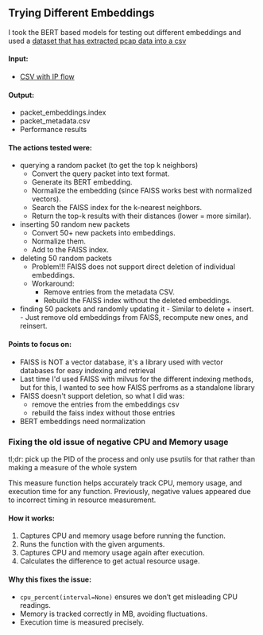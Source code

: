 ## Trying Different Embeddings
I took the BERT based models for testing out different embeddings and used a [dataset that has extracted pcap data into a csv](https://www.kaggle.com/datasets/namitaachyuthanpesu/pcap-2019-dira-125910)

#### Input: 
- [CSV with IP flow](https://www.kaggle.com/datasets/namitaachyuthanpesu/pcap-2019-dira-125910)

#### Output:
- packet_embeddings.index
- packet_metadata.csv
- Performance results

#### The actions tested were: 
- querying a random packet (to get the top k neighbors)
    - Convert the query packet into text format.
    - Generate its BERT embedding.
    - Normalize the embedding (since FAISS works best with normalized vectors).
    - Search the FAISS index for the k-nearest neighbors.
    - Return the top-k results with their distances (lower = more similar).
- inserting 50 random new packets
    - Convert 50+ new packets into embeddings.
    - Normalize them.
    - Add to the FAISS index.
- deleting 50 random packets
    - Problem!!! FAISS does not support direct deletion of individual embeddings.
    - Workaround:
        - Remove entries from the metadata CSV.
        - Rebuild the FAISS index without the deleted embeddings.
- finding 50 packets and randomly updating it
        - Similar to delete + insert.
        - Just remove old embeddings from FAISS, recompute new ones, and reinsert.

#### Points to focus on: 
- FAISS is NOT a vector database, it's a library used with vector databases for easy indexing and retrieval
- Last time I'd used FAISS with milvus for the different indexing methods, but for this, I wanted to see how FAISS perfroms as a standalone library
- FAISS doesn't support deletion, so what I did was:
    - remove the entries from the embeddings csv
    - rebuild the faiss index without those entries
- BERT embeddings need normalization
 
  
### Fixing the old issue of negative CPU and Memory usage
tl;dr: pick up the PID of the process and only use psutils for that rather than making a measure of the whole system

This measure function helps accurately track CPU, memory usage, and execution time for any function. Previously, negative values appeared due to incorrect timing in resource measurement. 

#### How it works:  
1. Captures CPU and memory usage before running the function.  
2. Runs the function with the given arguments.  
3. Captures CPU and memory usage again after execution.  
4. Calculates the difference to get actual resource usage.  

#### Why this fixes the issue: 
- `cpu_percent(interval=None)` ensures we don’t get misleading CPU readings.  
- Memory is tracked correctly in MB, avoiding fluctuations.  
- Execution time is measured precisely.  
